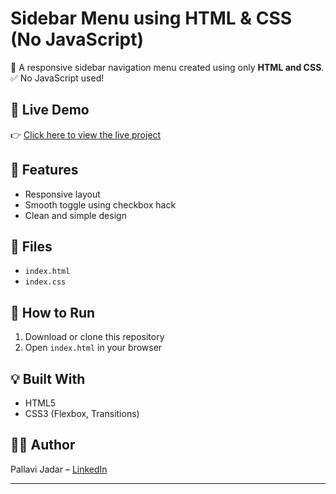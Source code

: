 # Sidebar Menu using HTML & CSS (No JavaScript)

🔧 A responsive sidebar navigation menu created using only **HTML and CSS**.  
✅ No JavaScript used!
## 🔗 Live Demo
👉 [Click here to view the live project](https://pallavijadar.github.io/sidebar-menu-project/)



## 🌟 Features
- Responsive layout
- Smooth toggle using checkbox hack
- Clean and simple design

<!-- optional image -->

## 📁 Files
- `index.html`
- `index.css`

## 🚀 How to Run
1. Download or clone this repository
2. Open `index.html` in your browser

## 💡 Built With
- HTML5
- CSS3 (Flexbox, Transitions)

## 🙋‍♂️ Author
Pallavi Jadar – [LinkedIn](https://linkedin.com/in/pallavijadar)

---
